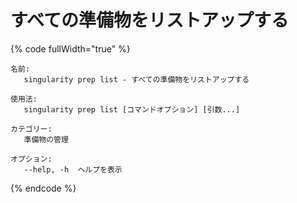 # すべての準備物をリストアップする

{% code fullWidth="true" %}
```
名前:
   singularity prep list - すべての準備物をリストアップする

使用法:
   singularity prep list [コマンドオプション] [引数...]

カテゴリー:
   準備物の管理

オプション:
   --help, -h  ヘルプを表示
```
{% endcode %}